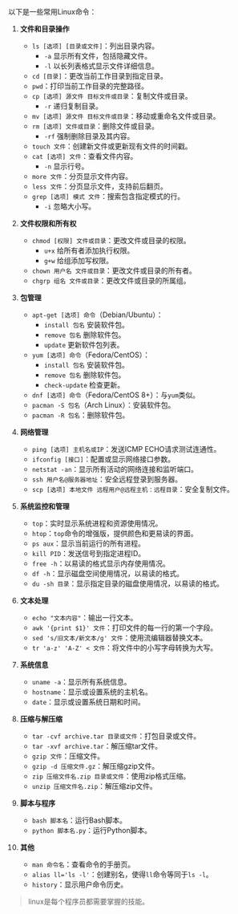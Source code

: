 以下是一些常用Linux命令：

1. **文件和目录操作**
   - `ls [选项] [目录或文件]`：列出目录内容。
     - `-a` 显示所有文件，包括隐藏文件。
     - `-l` 以长列表格式显示文件详细信息。
   - `cd [目录]`：更改当前工作目录到指定目录。
   - `pwd`：打印当前工作目录的完整路径。
   - `cp [选项] 源文件 目标文件或目录`：复制文件或目录。
     - `-r` 递归复制目录。
   - `mv [选项] 源文件 目标文件或目录`：移动或重命名文件或目录。
   - `rm [选项] 文件或目录`：删除文件或目录。
     - `-rf` 强制删除目录及其内容。
   - `touch 文件`：创建新文件或更新现有文件的时间戳。
   - `cat [选项] 文件`：查看文件内容。
     - `-n` 显示行号。
   - `more 文件`：分页显示文件内容。
   - `less 文件`：分页显示文件，支持前后翻页。
   - `grep [选项] 模式 文件`：搜索包含指定模式的行。
     - `-i` 忽略大小写。

2. **文件权限和所有权**
   - `chmod [权限] 文件或目录`：更改文件或目录的权限。
     - `u+x` 给所有者添加执行权限。
     - `g+w` 给组添加写权限。
   - `chown 用户名 文件或目录`：更改文件或目录的所有者。
   - `chgrp 组名 文件或目录`：更改文件或目录的所属组。

3. **包管理**
   - `apt-get [选项] 命令`（Debian/Ubuntu）：
     - `install 包名` 安装软件包。
     - `remove 包名` 删除软件包。
     - `update` 更新软件包列表。
   - `yum [选项] 命令`（Fedora/CentOS）：
     - `install 包名` 安装软件包。
     - `remove 包名` 删除软件包。
     - `check-update` 检查更新。
   - `dnf [选项] 命令`（Fedora/CentOS 8+）：与`yum`类似。
   - `pacman -S 包名`（Arch Linux）：安装软件包。
   - `pacman -R 包名`：删除软件包。

4. **网络管理**
   - `ping [选项] 主机名或IP`：发送ICMP ECHO请求测试连通性。
   - `ifconfig [接口]`：配置或显示网络接口参数。
   - `netstat -an`：显示所有活动的网络连接和监听端口。
   - `ssh 用户名@服务器地址`：安全远程登录到服务器。
   - `scp [选项] 本地文件 远程用户@远程主机：远程目录`：安全复制文件。

5. **系统监控和管理**
   - `top`：实时显示系统进程和资源使用情况。
   - `htop`：`top`命令的增强版，提供颜色和更易读的界面。
   - `ps aux`：显示当前运行的所有进程。
   - `kill PID`：发送信号到指定进程ID。
   - `free -h`：以易读的格式显示内存使用情况。
   - `df -h`：显示磁盘空间使用情况，以易读的格式。
   - `du -sh 目录`：显示指定目录的磁盘使用情况，以易读的格式。

6. **文本处理**
   - `echo "文本内容"`：输出一行文本。
   - `awk '{print $1}' 文件`：打印文件的每一行的第一个字段。
   - `sed 's/旧文本/新文本/g' 文件`：使用流编辑器替换文本。
   - `tr 'a-z' 'A-Z' < 文件`：将文件中的小写字母转换为大写。

7. **系统信息**
   - `uname -a`：显示所有系统信息。
   - `hostname`：显示或设置系统的主机名。
   - `date`：显示或设置系统日期和时间。

8. **压缩与解压缩**
   - `tar -cvf archive.tar 目录或文件`：打包目录或文件。
   - `tar -xvf archive.tar`：解压缩tar文件。
   - `gzip 文件`：压缩文件。
   - `gzip -d 压缩文件.gz`：解压缩gzip文件。
   - `zip 压缩文件名.zip 目录或文件`：使用zip格式压缩。
   - `unzip 压缩文件名.zip`：解压缩zip文件。

9. **脚本与程序**
   - `bash 脚本名`：运行Bash脚本。
   - `python 脚本名.py`：运行Python脚本。

10. **其他**
    - `man 命令名`：查看命令的手册页。
    - `alias ll='ls -l'`：创建别名，使得`ll`命令等同于`ls -l`。
    - `history`：显示用户命令历史。

 >linux是每个程序员都需要掌握的技能。
